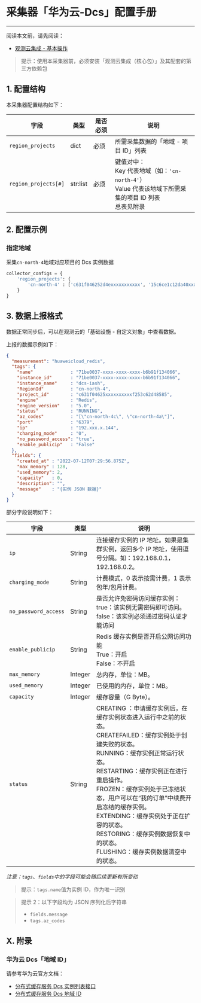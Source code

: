 # 采集器「华为云-Dcs」配置手册
---


阅读本文前，请先阅读：

- [观测云集成 - 基本操作](/dataflux-func/script-market-guance-integration)

> 提示：使用本采集器前，必须安装「观测云集成（核心包）」及其配套的第三方依赖包

## 1. 配置结构

本采集器配置结构如下：

| 字段                 | 类型     | 是否必须 | 说明                                                                                                       |
| -------------------- | -------- | -------- | ---------------------------------------------------------------------------------------------------------- |
| `region_projects`    | dict     | 必须     | 所需采集数据的「地域 - 项目 ID」列表                                                                       |
| `region_projects[#]` | str:list | 必须     | 键值对中：<br>Key 代表地域（如：`'cn-north-4'`）<br>Value 代表该地域下所需采集的项目 ID 列表<br>总表见附录 |

## 2. 配置示例

### 指定地域

采集`cn-north-4`地域对应项目的 Dcs 实例数据

~~~python
collector_configs = {
    'region_projects': {
        'cn-north-4' : ['c631f046252d4exxxxxxxxxxx', '15c6ce1c12da40xxxxxxxx9'],
    }
}
~~~

## 3. 数据上报格式

数据正常同步后，可以在观测云的「基础设施 - 自定义对象」中查看数据。

上报的数据示例如下：

~~~json
{
  "measurement": "huaweicloud_redis",
  "tags": {
    "name"              : "71be0037-xxxx-xxxx-xxxx-b6b91f134066",
    "instance_id"       : "71be0037-xxxx-xxxx-xxxx-b6b91f134066",
    "instance_name"     : "dcs-iash",
    "RegionId"          : "cn-north-4",
    "project_id"        : "c631f04625xxxxxxxxxxf253c62d48585",
    "engine"            : "Redis",
    "engine_version"    : "5.0",
    "status"            : "RUNNING",
    "az_codes"          : "[\"cn-north-4c\", \"cn-north-4a\"]",
    "port"              : "6379",
    "ip"                : "192.xxx.x.144",
    "charging_mode"     : "0",
    "no_password_access": "true",
    "enable_publicip"   : "False"
  },
  "fields": {
    "created_at" : "2022-07-12T07:29:56.875Z",
    "max_memory" : 128,
    "used_memory": 2,
    "capacity"   : 0,
    "description": "",
    "message"    : "{实例 JSON 数据}"
  }
}
~~~

部分字段说明如下：

| 字段                 | 类型    | 说明                                                                                                                                                                                                                                                                                                                                                                                                         |
| -------------------- | ------- | ------------------------------------------------------------------------------------------------------------------------------------------------------------------------------------------------------------------------------------------------------------------------------------------------------------------------------------------------------------------------------------------------------------ |
| `ip`                 | String  | 连接缓存实例的 IP 地址。如果是集群实例，返回多个 IP 地址，使用逗号分隔。如：192.168.0.1，192.168.0.2。                                                                                                                                                                                                                                                                                                       |
| `charging_mode`      | String  | 计费模式，0 表示按需计费，1 表示包年/包月计费。                                                                                                                                                                                                                                                                                                                                                              |
| `no_password_access` | String  | 是否允许免密码访问缓存实例：<br>true：该实例无需密码即可访问。<br>false：该实例必须通过密码认证才能访问                                                                                                                                                                                                                                                                                                      |
| `enable_publicip`    | String  | Redis 缓存实例是否开启公网访问功能<br>True：开启<br>False：不开启                                                                                                                                                                                                                                                                                                                                            |
| `max_memory`         | Integer | 总内存，单位：MB。                                                                                                                                                                                                                                                                                                                                                                                           |
| `used_memory`        | Integer | 已使用的内存，单位：MB。                                                                                                                                                                                                                                                                                                                                                                                     |
| `capacity`           | Integer | 缓存容量（G Byte）。                                                                                                                                                                                                                                                                                                                                                                                         |
| `status`             | String  | CREATING ：申请缓存实例后，在缓存实例状态进入运行中之前的状态。<br>CREATEFAILED：缓存实例处于创建失败的状态。<br>RUNNING：缓存实例正常运行状态。<br>RESTARTING：缓存实例正在进行重启操作。<br/>FROZEN：缓存实例处于已冻结状态，用户可以在“我的订单”中续费开启冻结的缓存实例。<br/>EXTENDING：缓存实例处于正在扩容的状态。<br/>RESTORING：缓存实例数据恢复中的状态。<br/>FLUSHING：缓存实例数据清空中的状态。 |

*注意：`tags`、`fields`中的字段可能会随后续更新有所变动*

> 提示：`tags.name`值为实例 ID，作为唯一识别

> 提示 2：以下字段均为 JSON 序列化后字符串
> - `fields.message`
> - `tags.az_codes`

## X. 附录

### 华为云 Dcs「地域 ID」

请参考华为云官方文档：

- [分布式缓存服务  Dcs 实例列表接口](https://support.huaweicloud.com/api-dcs/ListInstances.html)
- [分布式缓存服务  Dcs  地域 ID](https://developer.huaweicloud.com/endpoint?Redis)
